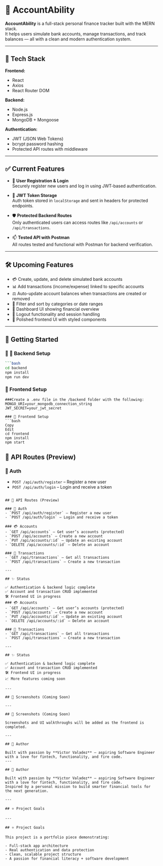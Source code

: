 # 💸 AccountAbility

**AccountAbility** is a full-stack personal finance tracker built with the MERN stack.  
It helps users simulate bank accounts, manage transactions, and track balances — all with a clean and modern authentication system.

---

## 🚀 Tech Stack

**Frontend:**

- React
- Axios
- React Router DOM

**Backend:**

- Node.js
- Express.js
- MongoDB + Mongoose

**Authentication:**

- JWT (JSON Web Tokens)
- bcrypt password hashing
- Protected API routes with middleware

---

## ✅ Current Features

- 🔐 **User Registration & Login**  
  Securely register new users and log in using JWT-based authentication.

- 🧠 **JWT Token Storage**  
  Auth token stored in `localStorage` and sent in headers for protected endpoints.

- 🛡 **Protected Backend Routes**  
  Only authenticated users can access routes like `/api/accounts` or `/api/transactions`.

- 📫 **Tested API with Postman**  
  All routes tested and functional with Postman for backend verification.

---

## 🛠 Upcoming Features

- 💳 Create, update, and delete simulated bank accounts
- 📊 Add transactions (income/expense) linked to specific accounts
- ⚖️ Auto-update account balances when transactions are created or removed
- 📂 Filter and sort by categories or date ranges
- 🧾 Dashboard UI showing financial overview
- 🚪 Logout functionality and session handling
- 🌈 Polished frontend UI with styled components

---

## 🧪 Getting Started

### 🔧 🔧 Backend Setup

```bash
```bash
cd backend
npm install
npm run dev
```

### 🎨 Frontend Setup
```
###Create a .env file in the /backend folder with the following:
MONGO_URI=your_mongodb_connection_string
JWT_SECRET=your_jwt_secret

### 🎨 Frontend Setup
```bash
Copy
Edit
cd frontend
npm install
npm start
```

## 📡 API Routes (Preview)

### 🔐 Auth
- `POST /api/auth/register` – Register a new user  
- `POST /api/auth/login` – Login and receive a token
```

## 📡 API Routes (Preview)

### 🔐 Auth
- `POST /api/auth/register` – Register a new user  
- `POST /api/auth/login` – Login and receive a token

### 💳 Accounts
- `GET /api/accounts` – Get user’s accounts (protected)  
- `POST /api/accounts` – Create a new account  
- `PUT /api/accounts/:id` – Update an existing account  
- `DELETE /api/accounts/:id` – Delete an account

### 💸 Transactions
- `GET /api/transactions` – Get all transactions  
- `POST /api/transactions` – Create a new transaction

---

## ✨ Status

✅ Authentication & backend logic complete  
✅ Account and transaction CRUD implemented  
🛠️ Frontend UI in progress  
### 💳 Accounts
- `GET /api/accounts` – Get user’s accounts (protected)  
- `POST /api/accounts` – Create a new account  
- `PUT /api/accounts/:id` – Update an existing account  
- `DELETE /api/accounts/:id` – Delete an account

### 💸 Transactions
- `GET /api/transactions` – Get all transactions  
- `POST /api/transactions` – Create a new transaction

---

## ✨ Status

✅ Authentication & backend logic complete  
✅ Account and transaction CRUD implemented  
🛠️ Frontend UI in progress  
📈 More features coming soon

---

## 📸 Screenshots (Coming Soon)

---

## 📸 Screenshots (Coming Soon)

Screenshots and UI walkthroughs will be added as the frontend is completed.

---

## 🙌 Author

Built with passion by **Victor Valadez** — aspiring Software Engineer with a love for fintech, functionality, and fire code.  
---

## 🙌 Author

Built with passion by **Victor Valadez** — aspiring Software Engineer with a love for fintech, functionality, and fire code.  
Inspired by a personal mission to build smarter financial tools for the next generation.

---

## ⭐ Project Goals

---

## ⭐ Project Goals

This project is a portfolio piece demonstrating:

- Full-stack app architecture  
- Real authentication and data protection  
- Clean, scalable project structure  
- A passion for financial literacy + software development